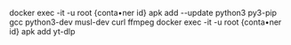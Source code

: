 docker exec -it -u root {conta•ner id} apk add --update python3 py3-pip gcc python3-dev musl-dev curl ffmpeg
docker exec -it -u root {conta•ner id} apk add yt-dlp